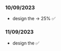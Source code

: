 ### 10/09/2023

- design the <ContactDetails /> -> 25% ✅

### 11/09/2023

- design the <ContactDetails /> ✅
